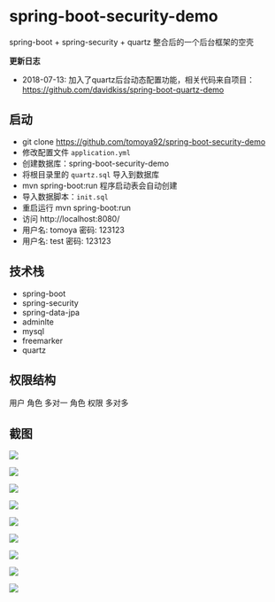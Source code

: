 # spring-boot-security-demo
spring-boot + spring-security + quartz 整合后的一个后台框架的空壳

**更新日志**

- 2018-07-13: 加入了quartz后台动态配置功能，相关代码来自项目：https://github.com/davidkiss/spring-boot-quartz-demo

## 启动

- git clone https://github.com/tomoya92/spring-boot-security-demo
- 修改配置文件 `application.yml`
- 创建数据库：spring-boot-security-demo
- 将根目录里的 `quartz.sql` 导入到数据库
- mvn spring-boot:run 程序启动表会自动创建
- 导入数据脚本：`init.sql`
- 重启运行 mvn spring-boot:run
- 访问 http://localhost:8080/
- 用户名: tomoya 密码: 123123
- 用户名: test 密码: 123123

## 技术栈

- spring-boot
- spring-security
- spring-data-jpa
- adminlte
- mysql
- freemarker
- quartz

## 权限结构

用户 角色 多对一
角色 权限 多对多

## 截图

![](Screenshot/1.png)

![](Screenshot/2.png)

![](Screenshot/3.png)

![](Screenshot/4.png)

![](Screenshot/5.png)

![](Screenshot/6.png)

![](Screenshot/7.png)

![](Screenshot/8.png)

![](Screenshot/9.png)

